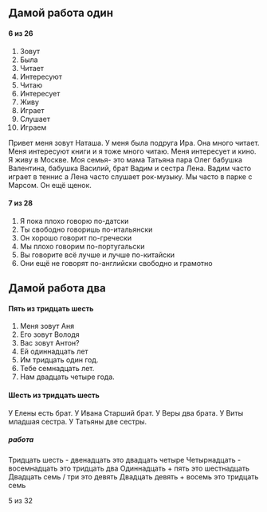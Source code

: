 ## Дамой работа один 

#### 6 из 26
1. Зовут
2. Была
3. Читает
4. Интересуют
5. Читаю
6. Интересует
7. Живу
8. Играет 
9. Слушает
10. Играем

Привет меня зовут Наташа. У меня была подруга Ира. Она много читает. Меня интересуют книги и я тоже много читаю. Меня интересует и кино. Я живу в Москве. Моя семья- это мама Татьяна пара Олег бабушка Валентина, бабушка Василий, брат Вадим и сестра Лена. Вадим часто играет в теннис а Лена часто слушает рок-музыку.
Мы часто в парке с Марсом. Он ещё щенок.

#### 7 из 28
1. Я пока плохо говорю по-датски
2. Ты свободно говоришь по-итальянски
3. Он хорошо говорит по-гречески 
4. Мы плохо говорим по-португальски 
5. Вы говорите всё лучше и лучше по-китайски 
6. Они ещё не говорят по-английски свободно и грамотно 


## Дамой работа два

#### Пять из тридцать шесть 
1. Меня зовут Аня
2. Его зовут Володя
3. Вас зовут Антон?
4. Ей одиннадцать лет
5. Им тридцать один год.
6. Тебе семнадцать лет.
7. Нам двадцать четыре года.



#### Шесть из тридцать шесть
У Елены есть брат.
У Ивана Старший брат.
У Веры два брата.
У Виты младшая сестра.
У Татьяны две сестры.

##### работа
Тридцать шесть - двенадцать это двадцать четыре
Четырнадцать - восемнадцать это тридцать два
Одиннадцать + пять это шестнадцать 
Двадцать семь / три это девять
Двадцать девять + восемь это тридцать семь 

5 из 32
